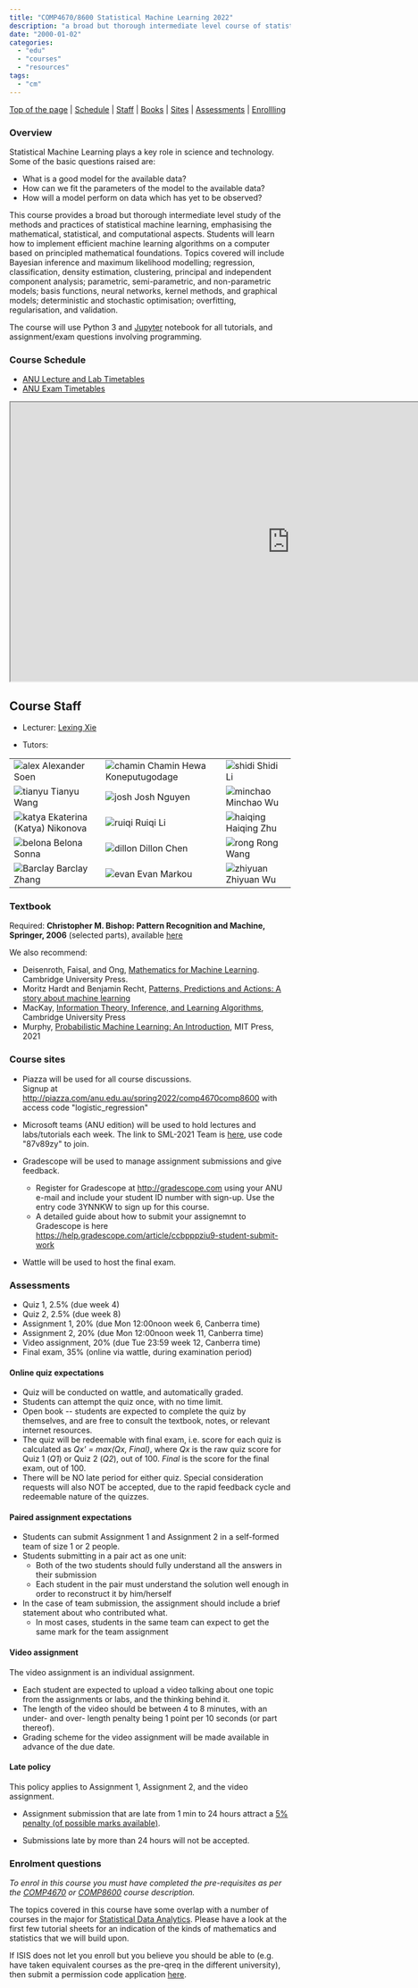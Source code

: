 ```yaml
---
title: "COMP4670/8600 Statistical Machine Learning 2022"
description: "a broad but thorough intermediate level course of statistical machine learning, emphasising the mathematical, statistical, and computational aspects"
date: "2000-01-02"
categories:
  - "edu"
  - "courses"
  - "resources"
tags:
  - "cm"
---
```


<!--more-->
<a name="top"></a>

<nav>
<a href="/sml2022/#top">Top of the page</a> |
<a href="/sml2022/#schedule">Schedule</a> |
<a href="/sml2022/#staff">Staff</a> |
<a href="/sml2022/#book">Books</a> |
<a href="/sml2022/#sites">Sites</a> |
<a href="/sml2022/#assessments">Assessments</a> |
<a href="/sml2022/#enroll">Enrollling</a>
</nav>

### Overview

Statistical Machine Learning plays a key role in science and technology.
Some of the basic questions raised are:

* What is a good model for the available data?
* How can we fit the parameters of the model to the available data?
* How will a model perform on data which has yet to be observed?

This course provides a broad but thorough intermediate level study of the methods and practices of statistical machine learning, emphasising the mathematical, statistical, and computational aspects. Students will learn how to implement efficient machine learning algorithms on a computer based on principled mathematical foundations. Topics covered will include Bayesian inference and maximum likelihood modelling; regression, classification, density estimation, clustering, principal and independent component analysis; parametric, semi-parametric, and non-parametric models; basis functions, neural networks, kernel methods, and graphical models; deterministic and stochastic optimisation; overfitting, regularisation, and validation.

The course will use Python 3 and [Jupyter](https://jupyter.org/) notebook for all tutorials, and assignment/exam questions involving programming.
<!-- In particular, we will use the  which combines code, text, mathematics and plots into a single document. It will be provided on all computers used in the labs. -->

<a name="schedule"></a>
### Course Schedule
* [ANU Lecture and Lab Timetables](http://timetabling.anu.edu.au/sws2021/)
* [ANU Exam Timetables](https://exams.anu.edu.au/timetable)

<iframe src="https://docs.google.com/spreadsheets/d/e/2PACX-1vQB2-TzTy9CF7tGStSJv_Kq7Y7f1z9V14GU9cvhpCZ--0R8EWmM6qt3gp8jQHL1TQlMomk5blsrq9fK/pubhtml?gid=440828989&amp;single=true&amp;widget=true&amp;headers=false"
width=1000px height=500px>>
</iframe>

<a name="staff"></a>
## Course Staff

* Lecturer: [Lexing Xie](http://users.cecs.anu.edu.au/~xlx/index.html)

* Tutors:

|       |    |    |
| ----------- | ----------- |  ----------- |
|  ![alex](/img/people/alex-s-100.jpg) Alexander Soen <br />  | ![chamin](/img/sml-tutors/chamin_100.jpg) Chamin Hewa Koneputugodage       | ![shidi](/img/sml-tutors/shidi_100.png) Shidi Li  |
| ![tianyu](/img/sml-tutors/tianyu_100.jpg) Tianyu Wang        | ![josh](/img/people/josh_100.jpg) Josh Nguyen | ![minchao](/img/sml-tutors/minchao_100.png) Minchao Wu  |
| ![katya](/img/sml-tutors/katya_100.jpg) Ekaterina (Katya) Nikonova | ![ruiqi](/img/sml-tutors/ruiqi_100.jpg) Ruiqi Li | ![haiqing](/img/sml-tutors/haiqing_100.jpg) Haiqing Zhu |
| ![belona](/img/sml-tutors/belona_100.jpg) Belona Sonna  | ![dillon](/img/sml-tutors/dillon_100.jpg) Dillon Chen | ![rong](/img/sml-tutors/rong_100.jpg) Rong Wang |
| ![Barclay](/img/sml-tutors/barclay_100.jpg) Barclay Zhang  | ![evan](/img/sml-tutors/evan_100.jpg) Evan Markou | ![zhiyuan](/img/sml-tutors/zhiyuan_100.jpg) Zhiyuan Wu |


<a name="book"></a>
### Textbook

Required: **Christopher M. Bishop: Pattern Recognition and Machine, Springer, 2006** (selected parts), available [here](https://www.microsoft.com/en-us/research/people/cmbishop/prml-book/)

We also recommend:

* Deisenroth, Faisal, and Ong, [Mathematics for Machine Learning](https://mml-book.com/). Cambridge University Press.
* Moritz Hardt and Benjamin Recht, [Patterns, Predictions and Actions: A story about machine learning](https://mlstory.org/index.html)
* MacKay, [Information Theory, Inference, and Learning Algorithms](http://www.inference.org.uk/itila/book.html), Cambridge University Press
* Murphy, [Probabilistic Machine Learning: An Introduction](https://probml.github.io/pml-book/book1.html), MIT Press, 2021

<a name="sites"></a>
### Course sites

* Piazza will be used for all course discussions. <br/>
  Signup at http://piazza.com/anu.edu.au/spring2022/comp4670comp8600 with access code "logistic_regression"

* Microsoft teams (ANU edition) will be used to hold lectures and labs/tutorials each week.
  The link to SML-2021 Team is [here](https://teams.microsoft.com/l/team/19%3a4ryjpK6hSlyJTMdBt6R4PaMp-jMfxNc1Ksnih5QTnP41%40thread.tacv2/conversations?groupId=a4ee312b-f0eb-49e0-994b-534f9e11f537&tenantId=e37d725c-ab5c-4624-9ae5-f0533e486437), use code "87v89zy" to join.

* Gradescope will be used to manage assignment submissions and give feedback. <br/>
  * Register for Gradescope at http://gradescope.com using your ANU e-mail and include your student ID number with sign-up. Use the entry code 3YNNKW to sign up for this course.
  * A detailed guide about how to submit your assignemnt to Gradescope is here https://help.gradescope.com/article/ccbpppziu9-student-submit-work

* Wattle will be used to host the final exam.  

<a name="assessments"></a>
### Assessments

* Quiz 1, 2.5% (due week 4)
* Quiz 2, 2.5% (due week 8)
* Assignment 1, 20% (due Mon 12:00noon week 6, Canberra time)
* Assignment 2, 20% (due Mon 12:00noon week 11, Canberra time)
* Video assignment, 20% (due Tue 23:59 week 12, Canberra time)
* Final exam, 35% (online via wattle, during examination period)

<!-- + Practice assignment for using Gradescope to upload assignments, 0%, sometime in the first 5 weeks -->

#### Online quiz expectations

* Quiz will be conducted on wattle, and automatically graded. 
* Students can attempt the quiz once, with no time limit.
* Open book -- students are expected to complete the quiz by themselves, and are free to consult the textbook, notes, or relevant internet resources.
* The quiz will be redeemable with final exam, i.e. score for each quiz is calculated as _Qx' = max(Qx, Final)_, where _Qx_ is the raw quiz score for Quiz 1 (_Q1_) or Quiz 2 (_Q2_), out of 100. _Final_ is the score for the final exam, out of 100.
* There will be NO late period for either quiz. Special consideration requests will also NOT be accepted, due to the rapid feedback cycle and redeemable nature of the quizzes.

#### Paired assignment expectations

* Students can submit Assignment 1 and Assignment 2 in a self-formed team of size 1 or 2 people.
* Students submitting in a pair act as one unit:
  * Both of the two students should fully understand all the answers in their submission
  * Each student in the pair must understand the solution well enough in order to reconstruct it by him/herself
* In the case of team submission, the assignment should include a brief statement about who contributed what.
  * In most cases, students in the same team can expect to get the same mark for the team assignment

#### Video assignment

The video assignment is an individual assignment.

  * Each student are expected to upload a video talking about one topic from the assignments or labs, and the thinking behind it.
  * The length of the video should be between 4 to 8 minutes, with an under- and over- length penalty being 1 point per 10 seconds (or part thereof).
  * Grading scheme for the video assignment will be made available in advance of the due date.

#### Late policy
This policy applies to Assignment 1, Assignment 2, and the video assignment.

* Assignment submission that are late from 1 min to 24 hours attract a [5% penalty (of possible marks available)](https://policies.anu.edu.au/ppl/document/ANUP_004604).

* Submissions late by more than 24 hours will not be accepted.


<a name="enroll"></a>
### Enrolment questions

*To enrol in this course you must have completed the pre-requisites as per the [COMP4670](https://programsandcourses.anu.edu.au/2022/course/COMP4670) or [COMP8600](https://programsandcourses.anu.edu.au/2022/course/COMP8600) course description.*

The topics covered in this course have some overlap with a number of courses in the major for [Statistical Data Analytics](https://programsandcourses.anu.edu.au/major/STDA-MAJ). Please have a look at the first few tutorial sheets for an indication of the kinds of mathematics and statistics that we will build upon.

If ISIS does not let you enroll but you believe you should be able to (e.g. have taken equivalent courses as the pre-qreq in the different university), then submit a permission code application [here](https://cecs.anu.edu.au/current-students/policies-and-resources/enrolling-cecs-courses).
